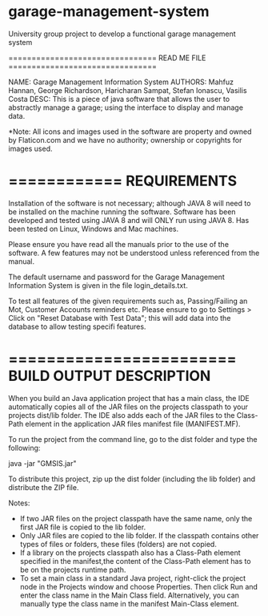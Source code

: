 # garage-management-system
University group project to develop a functional garage management system

================================ READ ME FILE ================================

NAME: 		Garage Management Information System
AUTHORS:	Mahfuz Hannan, George Richardson, Haricharan Sampat, Stefan Ionascu, Vasilis Costa
DESC:		This is a piece of java software that allows the user to abstractly 
			manage a garage; using the interface to display and manage data.

*Note:	All icons and images used in the software are property and owned by 
		Flaticon.com and we have no authority; ownership or copyrights for 
		images used.


============
REQUIREMENTS
============

Installation of the software is not necessary; although JAVA 8 will need to be
installed on the machine running the software. Software has been developed and
tested using JAVA 8 and will ONLY run using JAVA 8. Has been tested on Linux, 
Windows and Mac machines.

Please ensure you have read all the manuals prior to the use of the software. 
A few features may not be understood unless referenced from the manual.

The default username and password for the Garage Management Information System
is given in the file login_details.txt.

To test all features of the given requirements such as, Passing/Failing an 
Mot, Customer Accounts reminders etc. Please ensure to go to Settings > 
Click on "Reset Database with Test Data"; this will add data into the database
to allow testing specifi features.


========================
BUILD OUTPUT DESCRIPTION
========================

When you build an Java application project that has a main class, the IDE
automatically copies all of the JAR
files on the projects classpath to your projects dist/lib folder. The IDE
also adds each of the JAR files to the Class-Path element in the application
JAR files manifest file (MANIFEST.MF).

To run the project from the command line, go to the dist folder and
type the following:

java -jar "GMSIS.jar" 

To distribute this project, zip up the dist folder (including the lib folder)
and distribute the ZIP file.

Notes:

* If two JAR files on the project classpath have the same name, only the first
JAR file is copied to the lib folder.
* Only JAR files are copied to the lib folder.
If the classpath contains other types of files or folders, these files (folders)
are not copied.
* If a library on the projects classpath also has a Class-Path element
specified in the manifest,the content of the Class-Path element has to be on
the projects runtime path.
* To set a main class in a standard Java project, right-click the project node
in the Projects window and choose Properties. Then click Run and enter the
class name in the Main Class field. Alternatively, you can manually type the
class name in the manifest Main-Class element.
